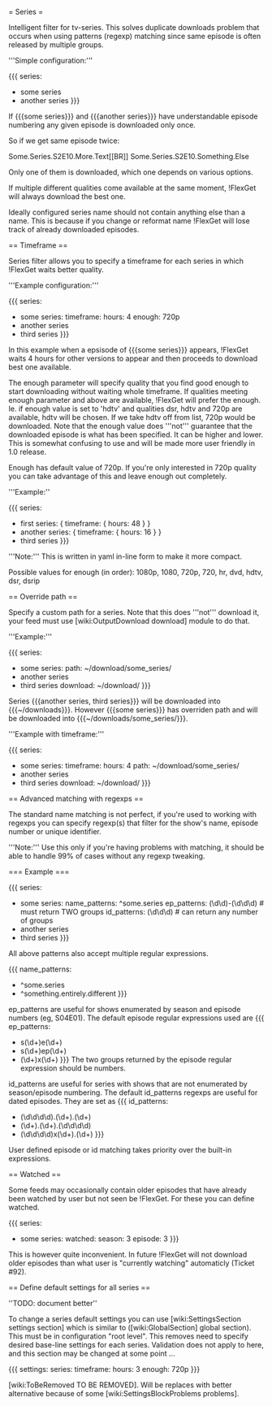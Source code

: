 = Series =

Intelligent filter for tv-series. This solves duplicate downloads
problem that occurs when using patterns (regexp) matching since same
episode is often released by multiple groups.

'''Simple configuration:'''

{{{
series:
  - some series
  - another series
}}}

If {{{some series}}} and {{{another series}}} have understandable episode
numbering any given episode is downloaded only once.

So if we get same episode twice:

Some.Series.S2E10.More.Text[[BR]]
Some.Series.S2E10.Something.Else

Only one of them is downloaded, which one depends on various options.

If multiple different qualities come available at the same moment, !FlexGet will always download the best one.

Ideally configured series name should not contain anything else than a name. This is because if you change or reformat name !FlexGet will lose track of already downloaded episodes.

== Timeframe ==

Series filter allows you to specify a timeframe for each series in which
!FlexGet waits better quality.

'''Example configuration:'''

{{{
series:
  - some series:
      timeframe:
        hours: 4
        enough: 720p
  - another series
  - third series
}}}

In this example when a epsisode of {{{some series}}} appears, !FlexGet waits 4 hours for other versions to appear and then proceeds to download best one available.

The enough parameter will specify quality that you find good enough to start
downloading without waiting whole timeframe. If qualities meeting enough parameter
and above are available, !FlexGet will prefer the enough. Ie. if enough value is set
to 'hdtv' and qualities dsr, hdtv and 720p are available, hdtv will be chosen.
If we take hdtv off from list, 720p would be downloaded. Note that the enough value does '''not''' guarantee that the downloaded episode is what has been specified. It can be higher and lower. This is somewhat confusing to use and will be made more user friendly in 1.0 release.

Enough has default value of 720p. If you're only interested in 720p quality you can take advantage of this and leave enough out completely.

'''Example:''

{{{
series:
  - first series: { timeframe: { hours: 48 } }
  - another series: { timeframe: { hours: 16 } }
  - third series
}}}

'''Note:''' This is written in yaml in-line form to make it more compact. 

Possible values for enough (in order): 1080p, 1080, 720p, 720, hr, dvd, hdtv, dsr, dsrip

== Override path ==

Specify a custom path for a series. Note that this does '''not''' download it, your feed must use [wiki:OutputDownload download] module to do that.

'''Example:'''

{{{
series:
  - some series:
      path: ~/download/some_series/
  - another series
  - third series
download: ~/download/
}}}

Series {{{another series, third series}}} will be downloaded into {{{~/downloads}}}. However {{{some series}}} has overriden path and will be downloaded into {{{~/downloads/some_series/}}}.

'''Example with timeframe:'''

{{{
series:
  - some series:
      timeframe:
        hours: 4
      path: ~/download/some_series/
  - another series
  - third series
download: ~/download/
}}}

== Advanced matching with regexps ==

The standard name matching is not perfect, if you're used to working with regexps you can
specify regexp(s) that filter for the show's name, episode number or unique identifier.

'''Note:''' Use this only if you're having problems with matching, it should be able to handle 99% of cases without any regexp tweaking.

=== Example ===

{{{
series:
  - some series:
      name_patterns: ^some.series
      ep_patterns: (\d\d)-(\d\d\d)  # must return TWO groups
      id_patterns: (\d\d\d)         # can return any number of groups
  - another series
  - third series
}}}

All above patterns also accept multiple regular expressions.

{{{
name_patterns:
  - ^some.series
  - ^something.entirely.different
}}}


ep_patterns are useful for shows enumerated by season and episode numbers (eg, S04E01).  The default episode regular expressions used are
{{{
ep_patterns:
  - s(\d+)e(\d+)
  - s(\d+)ep(\d+)
  - (\d+)x(\d+)
}}}
The two groups returned by the episode regular expression should be numbers.

id_patterns are useful for series with shows that are not enumerated by season/episode numbering.  The default id_patterns regexps are useful for dated episodes.  They are set as
{{{
id_patterns:
  - (\d\d\d\d).(\d+).(\d+)
  - (\d+).(\d+).(\d\d\d\d)
  - (\d\d\d\d)x(\d+)\.(\d+)
}}}

User defined episode or id matching takes priority over the built-in expressions.



== Watched ==

Some feeds may occasionally contain older episodes that have already been watched by user but not seen be !FlexGet. For these you can define watched.

{{{
series:
  - some series:
      watched:
        season: 3
        episode: 3
}}}

This is however quite inconvenient. In future !FlexGet will not download older episodes than what user is "currently watching" automaticly (Ticket #92).

== Define default settings for all series ==

''TODO: document better''

To change a series default settings you can use [wiki:SettingsSection settings section] which is similar to ([wiki:GlobalSection] global section). This must be in configuration "root level". This removes need to specify desired base-line settings for each series. Validation does not apply to here, and this section may be changed at some point ...

{{{
settings:
  series:
    timeframe:
      hours: 3
      enough: 720p
}}}

[wiki:ToBeRemoved TO BE REMOVED]. Will be replaces with better alternative because of some [wiki:SettingsBlockProblems problems].